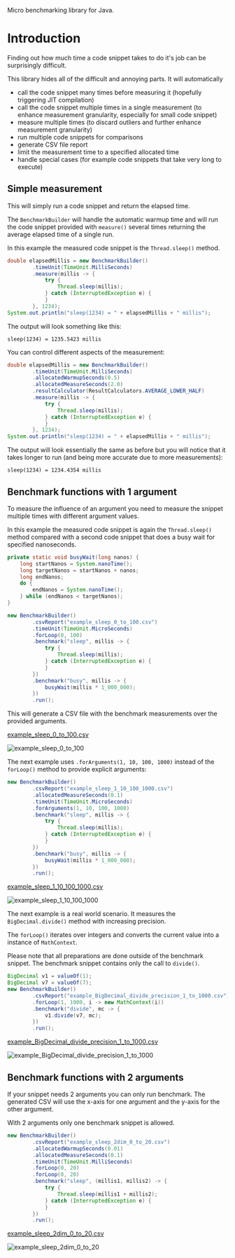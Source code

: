 Micro benchmarking library for Java.

# Introduction

Finding out how much time a code snippet takes to do it's job can be surprisingly difficult.

This library hides all of the difficult and annoying parts.
It will automatically
- call the code snippet many times before measuring it
  (hopefully triggering JIT compilation)
- call the code snippet multiple times in a single measurement
  (to enhance measurement granularity, especially for small code snippet)
- measure multiple times
  (to discard outliers and further enhance measurement granularity)
- run multiple code snippets for comparisons
- generate CSV file report
- limit the measurement time to a specified allocated time
- handle special cases
  (for example code snippets that take very long to execute)

## Simple measurement

This will simply run a code snippet and return the elapsed time. 

The `BenchmarkBuilder` will handle the automatic warmup time and
will run the code snippet provided with `measure()` several times
returning the average elapsed time of a single run.

In this example the measured code snippet is the `Thread.sleep()` method.

```java
double elapsedMillis = new BenchmarkBuilder()
        .timeUnit(TimeUnit.MilliSeconds)
        .measure(millis -> {
            try {
                Thread.sleep(millis);
            } catch (InterruptedException e) {
            }
        }, 1234);
System.out.println("sleep(1234) = " + elapsedMillis + " millis");
```

The output will look something like this:
```
sleep(1234) = 1235.5423 millis
```

You can control different aspects of the measurement:

```java
double elapsedMillis = new BenchmarkBuilder()
        .timeUnit(TimeUnit.MilliSeconds)
        .allocatedWarmupSeconds(0.5)
        .allocatedMeasureSeconds(2.0)
        .resultCalculator(ResultCalculators.AVERAGE_LOWER_HALF)
        .measure(millis -> {
            try {
                Thread.sleep(millis);
            } catch (InterruptedException e) {
            }
        }, 1234);
System.out.println("sleep(1234) = " + elapsedMillis + " millis");
```

The output will look essentially the same as before but
you will notice that it takes longer to run (and being more accurate due to more measurements):
```
sleep(1234) = 1234.4354 millis
```

## Benchmark functions with 1 argument

To measure the influence of an argument you need to measure the snippet
multiple times with different argument values.

In this example the measured code snippet is again the `Thread.sleep()` method
compared with a second code snippet that does a busy wait for specified nanoseconds.

```java
private static void busyWait(long nanos) {
    long startNanos = System.nanoTime();
    long targetNanos = startNanos + nanos;
    long endNanos;
    do {
        endNanos = System.nanoTime();
    } while (endNanos < targetNanos);
}
```

```java
new BenchmarkBuilder()
        .csvReport("example_sleep_0_to_100.csv")
        .timeUnit(TimeUnit.MicroSeconds)
        .forLoop(0, 100)
        .benchmark("sleep", millis -> {
            try {
                Thread.sleep(millis);
            } catch (InterruptedException e) {
            }
        })
        .benchmark("busy", millis -> {
            busyWait(millis * 1_000_000);
        })
        .run();
```

This will generate a CSV file with the benchmark measurements
over the provided arguments.

[example_sleep_0_to_100.csv](ch.obermuhlner.java.microbenchmark.example/docu/example_sleep_0_to_100.csv)

![example_sleep_0_to_100](ch.obermuhlner.java.microbenchmark.example/docu/example_sleep_0_to_100.png)

The next example uses `.forArguments(1, 10, 100, 1000)`
instead of the `forLoop()` method to provide explicit arguments:

```java
new BenchmarkBuilder()
        .csvReport("example_sleep_1_10_100_1000.csv")
        .allocatedMeasureSeconds(0.1)
        .timeUnit(TimeUnit.MicroSeconds)
        .forArguments(1, 10, 100, 1000)
        .benchmark("sleep", millis -> {
            try {
                Thread.sleep(millis);
            } catch (InterruptedException e) {
            }
        })
        .benchmark("busy", millis -> {
            busyWait(millis * 1_000_000);
        })
        .run();
```

[example_sleep_1_10_100_1000.csv](ch.obermuhlner.java.microbenchmark.example/docu/example_sleep_1_10_100_1000.csv)

![example_sleep_1_10_100_1000](ch.obermuhlner.java.microbenchmark.example/docu/example_sleep_1_10_100_1000.png)


The next example is a real world scenario.
It measures the `BigDecimal.divide()` method with increasing precision.

The `forLoop()` iterates over integers and converts
the current value into a instance of `MathContext`.

Please note that all preparations are done outside of the benchmark snippet.
The benchmark snippet contains only the call to `divide()`.
 
```java
BigDecimal v1 = valueOf(1);
BigDecimal v7 = valueOf(7);
new BenchmarkBuilder()
        .csvReport("example_BigDecimal_divide_precision_1_to_1000.csv")
        .forLoop(1, 1000, i -> new MathContext(i))
        .benchmark("divide", mc -> {
            v1.divide(v7, mc);
        })
        .run();
```

[example_BigDecimal_divide_precision_1_to_1000.csv](ch.obermuhlner.java.microbenchmark.example/docu/example_BigDecimal_divide_precision_1_to_1000.csv)

![example_BigDecimal_divide_precision_1_to_1000](ch.obermuhlner.java.microbenchmark.example/docu/example_BigDecimal_divide_precision_1_to_1000.png)


## Benchmark functions with 2 arguments

If your snippet needs 2 arguments you can only run benchmark.
The generated CSV will use the x-axis for one argument
and the y-axis for the other argument.

With 2 arguments only one benchmark snippet is allowed.

```java
new BenchmarkBuilder()
        .csvReport("example_sleep_2dim_0_to_20.csv")
        .allocatedWarmupSeconds(0.01)
        .allocatedMeasureSeconds(0.1)
        .timeUnit(TimeUnit.MilliSeconds)
        .forLoop(0, 20)
        .forLoop(0, 20)
        .benchmark("sleep", (millis1, millis2) -> {
            try {
                Thread.sleep(millis1 + millis2);
            } catch (InterruptedException e) {
            }
        })
        .run();
```

[example_sleep_2dim_0_to_20.csv](ch.obermuhlner.java.microbenchmark.example/docu/example_sleep_2dim_0_to_20.csv)

![example_sleep_2dim_0_to_20](ch.obermuhlner.java.microbenchmark.example/docu/example_sleep_2dim_0_to_20.png)


